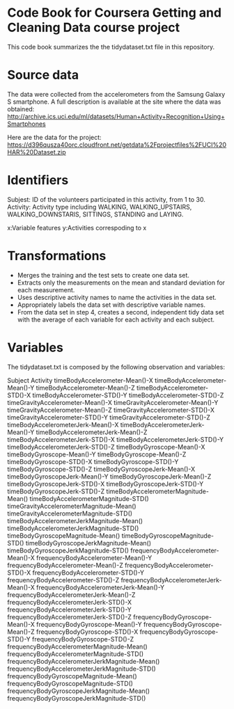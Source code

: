 # Code Book for Coursera Getting and Cleaning Data course project
This code book summarizes the the tidydataset.txt file in this repository.

# Source data
The data were collected from the accelerometers from the Samsung Galaxy S smartphone. A full description is available at the site where the data was obtained:
http://archive.ics.uci.edu/ml/datasets/Human+Activity+Recognition+Using+Smartphones

Here are the data for the project:
https://d396qusza40orc.cloudfront.net/getdata%2Fprojectfiles%2FUCI%20HAR%20Dataset.zip

# Identifiers
Subjest: ID of the volunteers participated in this activity, from 1 to 30.
Activity: Activity type including WALKING, WALKING_UPSTAIRS, WALKING_DOWNSTARIS, SITTINGS, STANDING and LAYING.

x:Variable features
y:Activities correspoding to x

# Transformations
* Merges the training and the test sets to create one data set.
* Extracts only the measurements on the mean and standard deviation for each measurement.
* Uses descriptive activity names to name the activities in the data set.
* Appropriately labels the data set with descriptive variable names.
* From the data set in step 4, creates a second, independent tidy data set with the average of each variable for each activity and each subject.

# Variables
The tidydataset.txt is composed by the following observation and variables:

Subject	Activity	timeBodyAccelerometer-Mean()-X	timeBodyAccelerometer-Mean()-Y	timeBodyAccelerometer-Mean()-Z	timeBodyAccelerometer-STD()-X	timeBodyAccelerometer-STD()-Y	timeBodyAccelerometer-STD()-Z	timeGravityAccelerometer-Mean()-X	timeGravityAccelerometer-Mean()-Y	timeGravityAccelerometer-Mean()-Z	timeGravityAccelerometer-STD()-X	timeGravityAccelerometer-STD()-Y	timeGravityAccelerometer-STD()-Z	timeBodyAccelerometerJerk-Mean()-X	timeBodyAccelerometerJerk-Mean()-Y	timeBodyAccelerometerJerk-Mean()-Z	timeBodyAccelerometerJerk-STD()-X	timeBodyAccelerometerJerk-STD()-Y	timeBodyAccelerometerJerk-STD()-Z	timeBodyGyroscope-Mean()-X	timeBodyGyroscope-Mean()-Y	timeBodyGyroscope-Mean()-Z	timeBodyGyroscope-STD()-X	timeBodyGyroscope-STD()-Y	timeBodyGyroscope-STD()-Z	timeBodyGyroscopeJerk-Mean()-X	timeBodyGyroscopeJerk-Mean()-Y	timeBodyGyroscopeJerk-Mean()-Z	timeBodyGyroscopeJerk-STD()-X	timeBodyGyroscopeJerk-STD()-Y	timeBodyGyroscopeJerk-STD()-Z	timeBodyAccelerometerMagnitude-Mean()	timeBodyAccelerometerMagnitude-STD()	timeGravityAccelerometerMagnitude-Mean()	timeGravityAccelerometerMagnitude-STD()	timeBodyAccelerometerJerkMagnitude-Mean()	timeBodyAccelerometerJerkMagnitude-STD()	timeBodyGyroscopeMagnitude-Mean()	timeBodyGyroscopeMagnitude-STD()	timeBodyGyroscopeJerkMagnitude-Mean()	timeBodyGyroscopeJerkMagnitude-STD()	frequencyBodyAccelerometer-Mean()-X	frequencyBodyAccelerometer-Mean()-Y	frequencyBodyAccelerometer-Mean()-Z	frequencyBodyAccelerometer-STD()-X	frequencyBodyAccelerometer-STD()-Y	frequencyBodyAccelerometer-STD()-Z	frequencyBodyAccelerometerJerk-Mean()-X	frequencyBodyAccelerometerJerk-Mean()-Y	frequencyBodyAccelerometerJerk-Mean()-Z	frequencyBodyAccelerometerJerk-STD()-X	frequencyBodyAccelerometerJerk-STD()-Y	frequencyBodyAccelerometerJerk-STD()-Z	frequencyBodyGyroscope-Mean()-X	frequencyBodyGyroscope-Mean()-Y	frequencyBodyGyroscope-Mean()-Z	frequencyBodyGyroscope-STD()-X	frequencyBodyGyroscope-STD()-Y	frequencyBodyGyroscope-STD()-Z	frequencyBodyAccelerometerMagnitude-Mean()	frequencyBodyAccelerometerMagnitude-STD()	frequencyBodyAccelerometerJerkMagnitude-Mean()	frequencyBodyAccelerometerJerkMagnitude-STD()	frequencyBodyGyroscopeMagnitude-Mean()	frequencyBodyGyroscopeMagnitude-STD()	frequencyBodyGyroscopeJerkMagnitude-Mean()	frequencyBodyGyroscopeJerkMagnitude-STD()	
